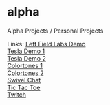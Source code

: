 # alpha
Alpha Projects / Personal Projects

Links:
<a href="http://alpha.danieldietzel.com/LFL/index.html">Left Field Labs Demo</a><br>
<a href="http://alpha.danieldietzel.com/Tesla/index.html">Tesla Demo 1</a><br>
<a href="http://alpha.danieldietzel.com/TeslaESL/index.html">Tesla Demo 2</a><br>
<a href="http://alpha.danieldietzel.com/colortones/">Colortones 1</a><br>
<a href="http://alpha.danieldietzel.com/colortones2/">Colortones 2</a><br>
<a href="http://alpha.danieldietzel.com/swivel/index.html">Swivel Chat</a><br>
<a href="http://alpha.danieldietzel.com/tictactoe/index.html">Tic Tac Toe</a><br>
<a href="http://alpha.danieldietzel.com/twitch/">Twitch</a>

